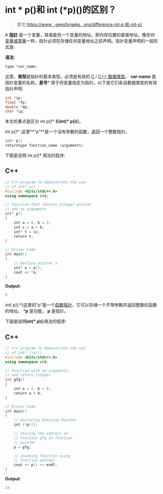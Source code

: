 # int * p()和 int (*p)()的区别？

> 原文:[https://www . geesforgeks . org/difference-int-p 和-int-p/](https://www.geeksforgeeks.org/difference-between-int-p-and-int-p/)

A [**指针**](https://www.geeksforgeeks.org/pointers-in-c-and-c-set-1-introduction-arithmetic-and-array/) 是一个变量，其值是另一个变量的地址，即内存位置的直接地址。像任何[变量或常量](https://www.geeksforgeeks.org/different-ways-declare-variable-constant-c-c/)一样，指针必须在存储任何变量地址之前声明。指针变量声明的一般形式是:

**语法:**

```cpp
type *var_name;
```

这里，**类型**是指针的基本类型。必须是有效的 [C](https://www.geeksforgeeks.org/c/) / [C++ ](https://www.geeksforgeeks.org/c-plus-plus/) [数据类型](https://www.geeksforgeeks.org/c-data-types/)， **var-name** 是指针变量的名称。**星号*** 用于将变量指定为指针。以下是它们各自数据类型的有效指针声明:

```cpp
int *ip;
float *fp;
double *dp;
char *cp;

```

本文的重点是区分 **int* p()** 和**int(* p()(**)。

**int* p()** :这里**“p”**是一个没有参数的函数，返回一个整数指针。

```cpp
int* p()
returntype function_name (arguments)
```

下面是说明 **int* p()** 用法的程序:

## C++

```cpp
// C++ program to demonstrate the use
// of int* p()
#include <bits/stdc++.h>
using namespace std;

// Function that returns integer pointer
// and no arguments
int* p()
{
    int a = 6, b = 3;
    int c = a + b;
    int* t = &c;
    return t;
}

// Driver Code
int main()
{
    // Declare pointer a
    int* a = p();
    cout << *a;
}
```

**Output:**

```cpp
9

```

**int(* p)(:**)这里的“p”是一个[函数指针](https://www.geeksforgeeks.org/function-pointer-in-c/)，它可以存储一个不带参数并返回整数的函数的地址。 ***p** 是功能， **p** 是指针。

下面是说明**int(* p)(**)用法的程序:

## C++

```cpp
// C++ program to demonstrate the use
// of int* (*p)()
#include <bits/stdc++.h>
using namespace std;

// Function with no arguments
// and return integer
int gfg()
{
    int a = 5, b = 9;
    return a + b;
}

// Driver Code
int main()
{
    // Declaring Function Pointer
    int (*p)();

    // Storing the address of
    // function gfg in function
    // pointer
    p = gfg;

    // Invoking function using
    // function pointer
    cout << p() << endl;
}
```

**Output:**

```cpp
14

```